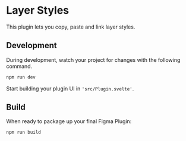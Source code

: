 # Layer Styles

This plugin lets you copy, paste and link layer styles.

## Development
During development, watch your project for changes with the following command.

```bash
npm run dev
```
Start building your plugin UI in `'src/Plugin.svelte'`.


## Build
When ready to package up your final Figma Plugin:
```bash
npm run build
```